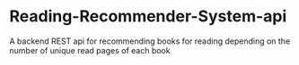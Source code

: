 # Reading-Recommender-System-api
A backend REST api for recommending books for reading depending on the number of unique read pages of each book
